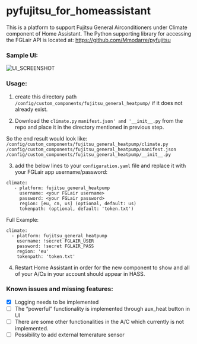 # pyfujitsu_for_homeassistant

This is a platform to support Fujitsu General Airconditioners under Climate component of Home Assistant. The Python supporting library for accessing the FGLair API is located at: https://github.com/Mmodarre/pyfujitsu

### Sample UI:

![UI_SCREENSHOT](https://raw.githubusercontent.com/xerxes87/pyfujitsu_for_homeassistant/master/ha_fujitsu.jpg)

### Usage:
1. create this directory path `/config/custom_components/fujitsu_general_heatpump/` if it does not already exist.


2. Download the `climate.py` `manifest.json' and '__init__.py` from the repo and place it in the  directory mentioned in previous step. 

So the end result would look like: 
`/config/custom_components/fujitsu_general_heatpump/climate.py`
`/config/custom_components/fujitsu_general_heatpump/manifest.json`
`/config/custom_components/fujitsu_general_heatpump/__init__.py`

3. add the below lines to your `configuration.yaml` file and replace it with your FGLair app username/password:
```
climate:
   - platform: fujitsu_general_heatpump
     username: <your FGLair username>
     password: <your FGLair password> 
     region: [eu, cn, us] (optional, default: us)
     tokenpath: (optional, default: 'token.txt')       
```

Full Example:
```
climate:
  - platform: fujitsu_general_heatpump
    username: !secret FGLAIR_USER
    password: !secret FGLAIR_PASS
    region: 'eu'
    tokenpath: 'token.txt'
```

4. Restart Home Assistant in order for the new component to show and all of your A/Cs in your account should appear in HASS.

### Known issues and missing features:


- [X] Logging needs to be implemented
- [ ] The “powerful” functionality is implemented through aux_heat button in UI
- [ ] There are some other functionalities in the A/C which currently is not implemented.
- [ ] Possibility to add external temerature sensor
